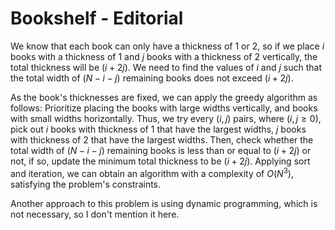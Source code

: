 # Bookshelf - Editorial

We know that each book can only have a thickness of $1$ or $2,$ so if we place $i$ books with a thickness of $1$ and $j$ books with a thickness of $2$ vertically, the total thickness will be $(i + 2j)$. We need to find the values of $i$ and $j$ such that the total width of $(N - i - j)$ remaining books does not exceed $(i + 2j)$.

As the book's thicknesses are fixed, we can apply the greedy algorithm as follows: Prioritize placing the books with large widths vertically, and books with small widths horizontally. Thus, we try every $(i, j)$ pairs, where $(i, j \ge 0),$ pick out $i$ books with thickness of $1$ that have the largest widths, $j$ books with thickness of $2$ that have the largest widths. Then, check whether the total width of $(N - i - j)$ remaining books is less than or equal to $(i + 2j)$ or not, if so, update the minimum total thickness to be $(i + 2j)$. Applying sort and iteration, we can obtain an algorithm with a complexity of $O(N^3),$ satisfying the problem's constraints.

Another approach to this problem is using dynamic programming, which is not necessary, so I don't mention it here.